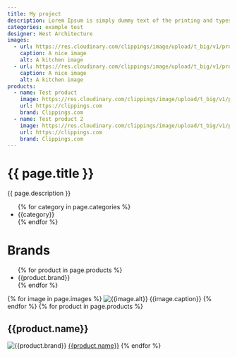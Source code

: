 ```yaml
---
title: My project
description: Lorem Ipsum is simply dummy text of the printing and typesetting industry. Lorem Ipsum has been the industry's standard dummy text ever since the 1500s, when an unknown printer took a galley of type and scrambled it to make a type specimen book. It has survived not only five centuries, but also the leap into electronic typesetting, remaining essentially unchanged. It was popularised in the 1960s with the release of Letraset sheets containing Lorem Ipsum passages, and more recently with desktop publishing software like Aldus PageMaker including versions of Lorem Ipsum.
categories: example test
designer: West Architecture
images:
  - url: https://res.cloudinary.com/clippings/image/upload/t_big/v1/products/mammoth-fluffy-chair-forest-wool-norr11-knut-bendik-humlevik-rune-krojgaard-clippings-8654491.jpg
    caption: A nice image
    alt: A kitchen image
  - url: https://res.cloudinary.com/clippings/image/upload/t_big/v1/products/mammoth-fluffy-chair-forest-wool-norr11-knut-bendik-humlevik-rune-krojgaard-clippings-8654491.jpg
    caption: A nice image
    alt: A kitchen image
products:
  - name: Test product
    image: https://res.cloudinary.com/clippings/image/upload/t_big/v1/products/mammoth-fluffy-chair-forest-wool-norr11-knut-bendik-humlevik-rune-krojgaard-clippings-8654491.jpg
    url: https://clippings.com
    brand: Clippings.com
  - name: Test product 2
    image: https://res.cloudinary.com/clippings/image/upload/t_big/v1/products/mammoth-fluffy-chair-forest-wool-norr11-knut-bendik-humlevik-rune-krojgaard-clippings-8654491.jpg
    url: https://clippings.com
    brand: Clippings.com
---
```

<h1>{{ page.title }}</h1>
<p>{{ page.description }}</p>
<ul>
{% for category in page.categories %}
    <li>{{category}}</li>
{% endfor %}
</ul>
<h1>Brands</h1>
<ul>
{% for product in page.products %}
    <li>{{product.brand}}</li>
{% endfor %}
</ul>
{% for image in page.images %}
<img src="{{image.url}}" alt="{{image.alt}}">
<span>{{image.caption}}</span>
{% endfor %}
{% for product in page.products %}
<h2>{{product.name}}</h2>
<img src="{{product.image}}" alt="{{product.brand}}">
<a href="{{product.url}}">{{product.name}}</a>
{% endfor %}

